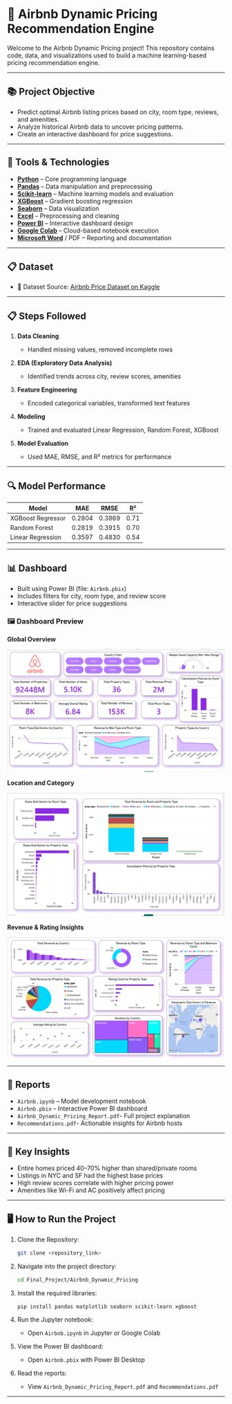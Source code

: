 # 🏡 Airbnb Dynamic Pricing Recommendation Engine

Welcome to the Airbnb Dynamic Pricing project! This repository contains code, data, and visualizations used to build a machine learning-based pricing recommendation engine.

---

## 📚 Project Objective

- Predict optimal Airbnb listing prices based on city, room type, reviews, and amenities.
- Analyze historical Airbnb data to uncover pricing patterns.
- Create an interactive dashboard for price suggestions.

---

## 🧰 Tools & Technologies

- **[Python](https://www.python.org/downloads/)** – Core programming language
- **[Pandas](https://pandas.pydata.org/)** – Data manipulation and preprocessing
- **[Scikit-learn](https://scikit-learn.org/stable/)** – Machine learning models and evaluation
- **[XGBoost](https://xgboost.readthedocs.io/)** – Gradient boosting regression
- **[Seaborn](https://seaborn.pydata.org/)** – Data visualization
- **[Excel](https://www.microsoft.com/en-us/microsoft-365/excel)** – Preprocessing and cleaning
- **[Power BI](https://powerbi.microsoft.com/desktop/)** – Interactive dashboard design
- **[Google Colab](https://colab.research.google.com/)** – Cloud-based notebook execution
- **[Microsoft Word](https://www.microsoft.com/en-us/microsoft-365/word)** / PDF – Reporting and documentation

---

## 📋 Dataset

- 📂 Dataset Source: [Airbnb Price Dataset on Kaggle](https://www.kaggle.com/datasets/rupindersinghrana/airbnb-price-dataset)

---

## 📋 Steps Followed

1. **Data Cleaning**  
   - Handled missing values, removed incomplete rows
   
2. **EDA (Exploratory Data Analysis)**  
   - Identified trends across city, review scores, amenities

3. **Feature Engineering**  
   - Encoded categorical variables, transformed text features

4. **Modeling**  
   - Trained and evaluated Linear Regression, Random Forest, XGBoost

5. **Model Evaluation**
   - Used MAE, RMSE, and R² metrics for performance

---

## 🔍 Model Performance

| Model              | MAE    | RMSE   | R²     |
|-------------------|--------|--------|--------|
| XGBoost Regressor | 0.2804 | 0.3869 | 0.71   |
| Random Forest      | 0.2819 | 0.3915 | 0.70   |
| Linear Regression  | 0.3597 | 0.4830 | 0.54   |

---

## 📊 Dashboard

- Built using Power BI (file: `Airbnb.pbix`)
- Includes filters for city, room type, and review score
- Interactive slider for price suggestions


### 🖼️ Dashboard Preview

**Global Overview** 

![Global Overview](Airbnb_Dynamic_Pricing/SS/Global_Overview.png)

**Location and Category**  

![Location and Category](Airbnb_Dynamic_Pricing/SS/Location_and_Category.png)

**Revenue & Rating Insights**  

![Revenue & Rating Insights](Airbnb_Dynamic_Pricing/SS/Revenue_&_Rating_Insights.png)


---

## 📄 Reports

- `Airbnb.ipynb` – Model development notebook  
- `Airbnb.pbix` – Interactive Power BI dashboard 
- `Airbnb_Dynamic_Pricing_Report.pdf`- Full project explanation
- `Recommendations.pdf`- Actionable insights for Airbnb hosts

---

## 🧠 Key Insights

- Entire homes priced 40–70% higher than shared/private rooms
- Listings in NYC and SF had the highest base prices
- High review scores correlate with higher pricing power
- Amenities like Wi-Fi and AC positively affect pricing

---

## 🖥️ How to Run the Project

1. Clone the Repository:
   ```bash
   git clone <repository_link>
   ```
2. Navigate into the project directory:
   ```bash
   cd Final_Project/Airbnb_Dynamic_Pricing
   ```
3. Install the required libraries:
   ```bash
   pip install pandas matplotlib seaborn scikit-learn xgboost
   ```
4. Run the Jupyter notebook:
   - Open `Airbnb.ipynb` in Jupyter or Google Colab

5. View the Power BI dashboard:
   - Open `Airbnb.pbix` with Power BI Desktop

6. Read the reports:
   - View `Airbnb_Dynamic_Pricing_Report.pdf` and `Recommendations.pdf`

---

